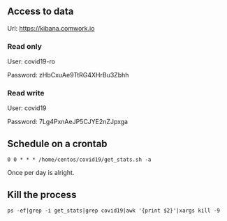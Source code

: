 ## Access to data

Url: https://kibana.comwork.io

### Read only

User: covid19-ro

Password: zHbCxuAe9TtRG4XHrBu3Zbhh

### Read write

User: covid19

Password: 7Lg4PxnAeJP5CJYE2nZJpxga

## Schedule on a crontab

```shell
0 0 * * * /home/centos/covid19/get_stats.sh -a
```

Once per day is alright.

## Kill the process

```shell
ps -ef|grep -i get_stats|grep covid19|awk '{print $2}'|xargs kill -9
```
